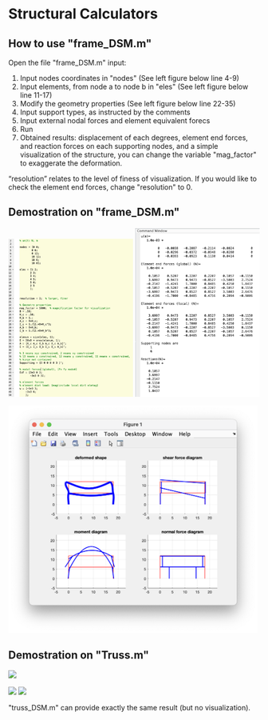 # Structural Calculators
## How to use "frame_DSM.m"
Open the file "frame_DSM.m" input:
1. Input nodes coordinates in "nodes" (See left figure below line 4-9)
2. Input elements, from node a to node b in "eles" (See left figure below line 11-17)
3. Modify the geometry properties (See left figure below line 22-35)
4. Input support types, as instructed by the comments
5. Input external nodal forces and element equivalent forecs
6. Run
7. Obtained results: displacement of each degrees, element end forces, and reaction forces on each supporting nodes, and a simple visualization of the structure, you can change the variable "mag_factor" to exaggerate the deformation.

“resolution” relates to the level of finess of visualization. If you would like to check the element end forces, change "resolution" to 0.

## Demostration on "frame_DSM.m"
<p float="left">
  <img src="demo_frame_config.png" width="250" />
  <img src="demo_frame_result.png" width="250" />
</p>
<img src="demo_frame_fig.png" width="500">


## Demostration on "Truss.m"
<img src="demo_problem.png" width="500">
<p float="left">
  <img src="demo_problem_result.jpg" width="250" />
  <img src="demo_problem_result_figure.jpg" width="300" />
</p>

"truss_DSM.m" can provide exactly the same result (but no visualization).
